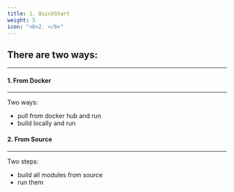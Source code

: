 ```yaml
---
title: 1. QuickStart
weight: 5
icon: "<b>2. </b>"
---
```


## There are two ways:
---

#### 1. From Docker
---
Two ways:
* pull from docker hub and run
* build locally and run


#### 2. From Source
---
Two steps:
* build all modules from source
* run them
